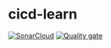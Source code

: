 # cicd-learn

[![SonarCloud](https://sonarcloud.io/images/project_badges/sonarcloud-white.svg)](https://sonarcloud.io/summary/new_code?id=yangqi-nt_cicd-learn)
[![Quality gate](https://sonarcloud.io/api/project_badges/quality_gate?project=yangqi-nt_cicd-learn)](https://sonarcloud.io/summary/new_code?id=yangqi-nt_cicd-learn)